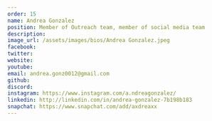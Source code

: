 ```yaml
---
order: 15
name: Andrea Gonzalez
position: Member of Outreach team, member of social media team
description: 
image_url: /assets/images/bios/Andrea Gonzalez.jpeg
facebook: 
twitter: 
website: 
youtube: 
email: andrea.gonz0012@gmail.com
github: 
discord: 
instagram: https://www.instagram.com/a.ndreagonzalez/
linkedin: http://linkedin.com/in/andrea-gonzalez-7b198b183
snapchat: https://www.snapchat.com/add/axdreaxx
---
```

